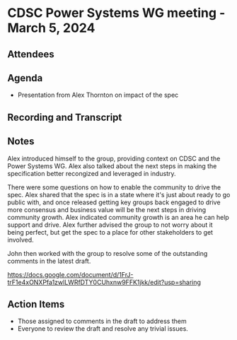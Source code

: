 # CDSC Power Systems WG meeting - March 5, 2024

## Attendees

## Agenda

- Presentation from Alex Thornton on impact of the spec

## Recording and Transcript

## Notes

Alex introduced himself to the group, providing context on CDSC and the Power Systems WG. Alex also talked about the next steps in making the specification better recongized and leveraged in industry.

There were some questions on how to enable the community to drive the spec. Alex shared that the spec is in a state where it's just about ready to go public with, and once released getting key groups back engaged to drive more consensus and business value will be the next steps in driving community growth. Alex indicated community growth is an area he can help support and drive. Alex further advised the group to not worry about it being perfect, but get the spec to a place for other stakeholders to get involved.

John then worked with the group to resolve some of the outstanding comments in the latest draft.

https://docs.google.com/document/d/1FrJ-trF1e4xONXPfa1zwlLWRfDTY0CUhxnw9FFK1jkk/edit?usp=sharing

## Action Items

- Those assigned to comments in the draft to address them
- Everyone to review the draft and resolve any trivial issues.
